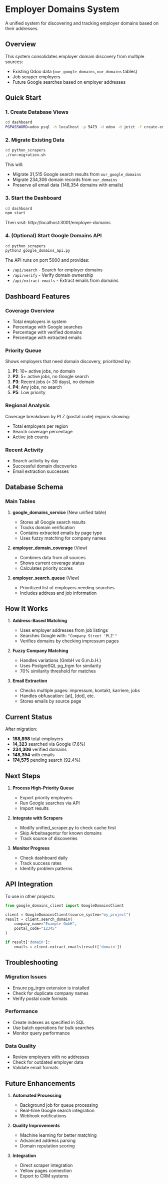 # Employer Domains System

A unified system for discovering and tracking employer domains based on their addresses.

## Overview

This system consolidates employer domain discovery from multiple sources:
- Existing Odoo data (`our_google_domains`, `our_domains` tables)
- Job scraper employers 
- Future Google searches based on employer addresses

## Quick Start

### 1. Create Database Views

```bash
cd dashboard
PGPASSWORD=odoo psql -h localhost -p 5473 -U odoo -d jetzt -f create-employer-coverage-views.sql
```

### 2. Migrate Existing Data

```bash
cd python_scrapers
./run-migration.sh
```

This will:
- Migrate 31,515 Google search results from `our_google_domains`
- Migrate 234,306 domain records from `our_domains`
- Preserve all email data (148,354 domains with emails)

### 3. Start the Dashboard

```bash
cd dashboard
npm start
```

Then visit: http://localhost:3001/employer-domains

### 4. (Optional) Start Google Domains API

```bash
cd python_scrapers
python3 google_domains_api.py
```

The API runs on port 5000 and provides:
- `/api/search` - Search for employer domains
- `/api/verify` - Verify domain ownership
- `/api/extract-emails` - Extract emails from domains

## Dashboard Features

### Coverage Overview
- Total employers in system
- Percentage with Google searches
- Percentage with verified domains
- Percentage with extracted emails

### Priority Queue
Shows employers that need domain discovery, prioritized by:
1. **P1**: 10+ active jobs, no domain
2. **P2**: 5+ active jobs, no Google search
3. **P3**: Recent jobs (< 30 days), no domain
4. **P4**: Any jobs, no search
5. **P5**: Low priority

### Regional Analysis
Coverage breakdown by PLZ (postal code) regions showing:
- Total employers per region
- Search coverage percentage
- Active job counts

### Recent Activity
- Search activity by day
- Successful domain discoveries
- Email extraction successes

## Database Schema

### Main Tables

1. **google_domains_service** (New unified table)
   - Stores all Google search results
   - Tracks domain verification
   - Contains extracted emails by page type
   - Uses fuzzy matching for company names

2. **employer_domain_coverage** (View)
   - Combines data from all sources
   - Shows current coverage status
   - Calculates priority scores

3. **employer_search_queue** (View)
   - Prioritized list of employers needing searches
   - Includes address and job information

## How It Works

1. **Address-Based Matching**
   - Uses employer addresses from job listings
   - Searches Google with: `"Company Street 'PLZ'"`
   - Verifies domains by checking impressum pages

2. **Fuzzy Company Matching**
   - Handles variations (GmbH vs G.m.b.H.)
   - Uses PostgreSQL pg_trgm for similarity
   - 70% similarity threshold for matches

3. **Email Extraction**
   - Checks multiple pages: impressum, kontakt, karriere, jobs
   - Handles obfuscation: [at], [dot], etc.
   - Stores emails by source page

## Current Status

After migration:
- **188,898** total employers
- **14,323** searched via Google (7.6%)
- **234,306** verified domains
- **148,354** with emails
- **174,575** pending search (92.4%)

## Next Steps

1. **Process High-Priority Queue**
   - Export priority employers
   - Run Google searches via API
   - Import results

2. **Integrate with Scrapers**
   - Modify unified_scraper.py to check cache first
   - Skip Arbeitsagentur for known domains
   - Track source of discoveries

3. **Monitor Progress**
   - Check dashboard daily
   - Track success rates
   - Identify problem patterns

## API Integration

To use in other projects:

```python
from google_domains_client import GoogleDomainsClient

client = GoogleDomainsClient(source_system="my_project")
result = client.search_domain(
    company_name="Example GmbH",
    postal_code="12345"
)

if result['domain']:
    emails = client.extract_emails(result['domain'])
```

## Troubleshooting

### Migration Issues
- Ensure pg_trgm extension is installed
- Check for duplicate company names
- Verify postal code formats

### Performance
- Create indexes as specified in SQL
- Use batch operations for bulk searches
- Monitor query performance

### Data Quality
- Review employers with no addresses
- Check for outdated employer data
- Validate email formats

## Future Enhancements

1. **Automated Processing**
   - Background job for queue processing
   - Real-time Google search integration
   - Webhook notifications

2. **Quality Improvements**
   - Machine learning for better matching
   - Advanced address parsing
   - Domain reputation scoring

3. **Integration**
   - Direct scraper integration
   - Yellow pages connection
   - Export to CRM systems